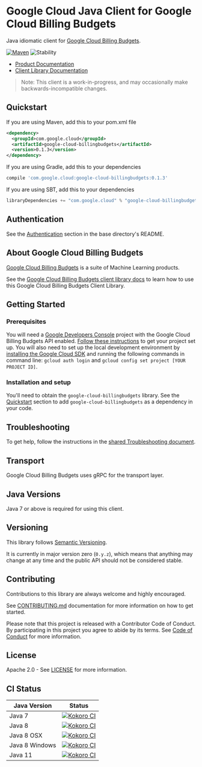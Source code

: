 # Google Cloud Java Client for Google Cloud Billing Budgets

Java idiomatic client for [Google Cloud Billing Budgets][api-reference].

[![Maven][maven-version-image]][maven-version-link]
![Stability][stability-image]

- [Product Documentation][product-docs]
- [Client Library Documentation][javadocs]

> Note: This client is a work-in-progress, and may occasionally
> make backwards-incompatible changes.

## Quickstart

[//]: # ({x-version-update-start:google-cloud-billingbudgets:released})
If you are using Maven, add this to your pom.xml file
```xml
<dependency>
  <groupId>com.google.cloud</groupId>
  <artifactId>google-cloud-billingbudgets</artifactId>
  <version>0.1.3</version>
</dependency>
```
If you are using Gradle, add this to your dependencies
```Groovy
compile 'com.google.cloud:google-cloud-billingbudgets:0.1.3'
```
If you are using SBT, add this to your dependencies
```Scala
libraryDependencies += "com.google.cloud" % "google-cloud-billingbudgets" % "0.1.3"
```
[//]: # ({x-version-update-end})

## Authentication

See the [Authentication][authentication] section in the base directory's README.

## About Google Cloud Billing Budgets

[Google Cloud Billing Budgets][api-reference] is a suite of Machine Learning products.

See the [Google Cloud Billing Budgets client library docs][javadocs] to learn how to
use this Google Cloud Billing Budgets Client Library.

## Getting Started

### Prerequisites

You will need a [Google Developers Console][developer-console] project with the
Google Cloud Billing Budgets API enabled. [Follow these instructions][create-project] to get your
project set up. You will also need to set up the local development environment by
[installing the Google Cloud SDK][cloud-sdk] and running the following commands in command line:
`gcloud auth login` and `gcloud config set project [YOUR PROJECT ID]`.

### Installation and setup

You'll need to obtain the `google-cloud-billingbudgets` library.  See the [Quickstart](#quickstart) section
to add `google-cloud-billingbudgets` as a dependency in your code.

## Troubleshooting

To get help, follow the instructions in the [shared Troubleshooting document][troubleshooting].

## Transport

Google Cloud Billing Budgets uses gRPC for the transport layer.

## Java Versions

Java 7 or above is required for using this client.

## Versioning

This library follows [Semantic Versioning](http://semver.org/).

It is currently in major version zero (``0.y.z``), which means that anything may change at any time
and the public API should not be considered stable.

## Contributing

Contributions to this library are always welcome and highly encouraged.

See [CONTRIBUTING.md][contributing] documentation for more information on how to get started.

Please note that this project is released with a Contributor Code of Conduct. By participating in
this project you agree to abide by its terms. See [Code of Conduct][code-of-conduct] for more
information.

## License

Apache 2.0 - See [LICENSE][license] for more information.

## CI Status

Java Version | Status
------------ | ------
Java 7 | [![Kokoro CI][kokoro-badge-image-1]][kokoro-badge-link-1]
Java 8 | [![Kokoro CI][kokoro-badge-image-2]][kokoro-badge-link-2]
Java 8 OSX | [![Kokoro CI][kokoro-badge-image-3]][kokoro-badge-link-3]
Java 8 Windows | [![Kokoro CI][kokoro-badge-image-4]][kokoro-badge-link-4]
Java 11 | [![Kokoro CI][kokoro-badge-image-5]][kokoro-badge-link-5]

[api-reference]: https://googleapis.dev/java/google-cloud-billingbudgets/latest 
[product-docs]: https://cloud.google.com/billing/docs/how-to/budgets
[javadocs]: https://googleapis.dev/java/google-cloud-billingbudgets/latest 
[kokoro-badge-image-1]: http://storage.googleapis.com/cloud-devrel-public/java/badges/java-billingbudgets/java7.svg
[kokoro-badge-link-1]: http://storage.googleapis.com/cloud-devrel-public/java/badges/java-billingbudgets/java7.html
[kokoro-badge-image-2]: http://storage.googleapis.com/cloud-devrel-public/java/badges/java-billingbudgets/java8.svg
[kokoro-badge-link-2]: http://storage.googleapis.com/cloud-devrel-public/java/badges/java-billingbudgets/java8.html
[kokoro-badge-image-3]: http://storage.googleapis.com/cloud-devrel-public/java/badges/java-billingbudgets/java8-osx.svg
[kokoro-badge-link-3]: http://storage.googleapis.com/cloud-devrel-public/java/badges/java-billingbudgets/java8-osx.html
[kokoro-badge-image-4]: http://storage.googleapis.com/cloud-devrel-public/java/badges/java-billingbudgets/java8-win.svg
[kokoro-badge-link-4]: http://storage.googleapis.com/cloud-devrel-public/java/badges/java-billingbudgets/java8-win.html
[kokoro-badge-image-5]: http://storage.googleapis.com/cloud-devrel-public/java/badges/java-billingbudgets/java11.svg
[kokoro-badge-link-5]: http://storage.googleapis.com/cloud-devrel-public/java/badges/java-billingbudgets/java11.html
[stability-image]: https://img.shields.io/badge/stability-alpha-orange
[maven-version-image]: https://img.shields.io/maven-central/v/com.google.cloud/google-cloud-billingbudgets.svg
[maven-version-link]: https://search.maven.org/search?q=g:com.google.cloud%20AND%20a:google-cloud-billingbudgets&core=gav
[authentication]: https://github.com/googleapis/google-cloud-java#authentication
[developer-console]: https://console.developers.google.com/
[create-project]: https://cloud.google.com/resource-manager/docs/creating-managing-projects
[cloud-sdk]: https://cloud.google.com/sdk/
[troubleshooting]: https://github.com/googleapis/google-cloud-common/blob/master/troubleshooting/readme.md#troubleshooting
[contributing]: https://github.com/googleapis/java-billingbudgets/blob/master/CONTRIBUTING.md
[code-of-conduct]: https://github.com/googleapis/java-billingbudgets/blob/master/CODE_OF_CONDUCT.md#contributor-code-of-conduct
[license]: https://github.com/googleapis/java-billingbudgets/blob/master/LICENSE
